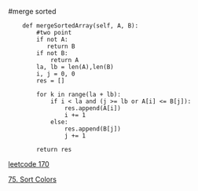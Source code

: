 #merge sorted
```
    def mergeSortedArray(self, A, B):
        #two point
        if not A:
           return B
        if not B:
            return A
        la, lb = len(A),len(B)
        i, j = 0, 0
        res = []
         
        for k in range(la + lb):
            if i < la and (j >= lb or A[i] <= B[j]):
                res.append(A[i])
                i += 1
            else:
                res.append(B[j])
                j += 1

        return res
```
[leetcode 170](https://github.com/mazexiaozhoulu/Leetcode-/blob/7d1ea6f95340928f4c59cb64abae90cf55ebc4b3/leetcode%20179.%20Largest%20Number.md)

[75. Sort Colors](https://github.com/mazexiaozhoulu/Leetcode-/blob/fb046e55f525a1d529942c293eaff9d9940e4875/leetcode%2075.%20Sort%20Colors.md)
